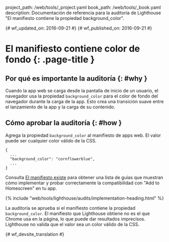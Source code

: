 project_path: /web/tools/_project.yaml
book_path: /web/tools/_book.yaml
description: Documentación de referencia para la auditoría de Lighthouse "El manifiesto contiene la propiedad background_color".

{# wf_updated_on: 2016-09-21 #}
{# wf_published_on: 2016-09-21 #}

# El manifiesto contiene color de fondo  {: .page-title }

## Por qué es importante la auditoría {: #why }

Cuando la app web se carga desde la pantalla de inicio de un usuario, el navegador usa la propiedad
`background_color` para el color de fondo del navegador durante
la carga de la app. Esto crea una transición suave entre el lanzamiento de la app y
la carga de su contenido.

## Cómo aprobar la auditoría {: #how }

Agrega la propiedad `background_color` al manifiesto de apps web. El valor puede ser cualquier
color válido de la CSS.

    {
      ...
      "background_color": "cornflowerblue",
      ...
    }

Consulta [El manifiesto existe](manifest-exists#how)
para obtener una lista de guías que muestran cómo implementar
y probar correctamente la compatibilidad con "Add to Homescreen" en tu app.

{% include "web/tools/lighthouse/audits/implementation-heading.html" %}

La auditoría se aprueba si el manifiesto contiene la propiedad `background_color`.
El manifiesto que Lighthouse obtiene no es el que Chrome
usa en la página, lo que puede dar resultados imprecisos. Lighthouse no
valida que el valor sea un color válido de la CSS.


{# wf_devsite_translation #}
